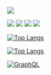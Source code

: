 ![](https://github-profile-summary-cards.vercel.app/api/cards/profile-details?username=JoelSchecheleski&theme=github)

![](https://github-profile-summary-cards.vercel.app/api/cards/repos-per-language?username=JoelSchecheleski&theme=github)
![](https://github-profile-summary-cards.vercel.app/api/cards/most-commit-language?username=JoelSchecheleski&theme=github)
![](https://github-profile-summary-cards.vercel.app/api/cards/stats?username=JoelSchecheleski&theme=github)
![](https://github-profile-summary-cards.vercel.app/api/cards/productive-time?username=JoelSchecheleski&theme=github)

[![Top Langs](https://github-readme-stats.vercel.app/api/top-langs/?username=JoelSchecheleski&layout=compact)](https://github.com/JoelSchecheleski/github-readme-stats)


[![Top Langs](https://github-readme-stats.vercel.app/api/top-langs/?username=JoelSchecheleski&langs_count=10)](https://github.com/JoelSchecheleski/github-readme-stats)

[![GraphQL](https://github-readme-stats.vercel.app/api/pin/?username=JoelSchecheleski&repo=api-kotlin-springboot-graphql)](https://github.com/JoelSchecheleski/api-kotlin-springboot-graphql)

